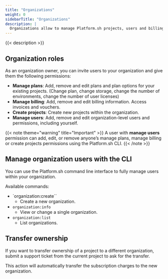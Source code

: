 ```yaml
---
title: "Organizations"
weight: 0
sidebarTitle: "Organizations"
description: |
  Organizations allow to manage Platform.sh projects, users and billing.
---
```


{{< description >}}

## Organization roles

As an organization owner, you can invite users to your organization and give them the following permissions:

* **Manage plans**: Add, remove and edit plans and plan options for your existing projects. (Change plan, change storage, change the number of environments, change the number of user licenses)
* **Manage billing**: Add, remove and edit billing information. Access invoices and vouchers.
* **Create projects**: Create new projects within the organization.
* **Manage users**: Add, remove and edit organization-level users and permissions, including yourself.

{{< note theme="warning" title="Important" >}}
A user with **manage users** permission can add, edit, or remove anyone’s manage plans, manage billing or create projects permissions using the Platform.sh CLI.
{{< /note >}}

## Manage organization users with the CLI

You can use the Platform.sh command line interface to fully manage users within your organization.

Available commands:

* `organization:create``
  * Create a new organization.
* `organization:info`   
  * View or change a single organization.
* `organization:list`   
  * List organizations.

## Transfer ownership

If you want to transfer ownership of a project to a different organization, submit a support ticket from the current project to ask for the transfer.

This action will automatically transfer the subscription charges to the new organization.
